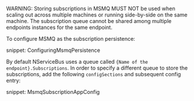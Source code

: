 WARNING: Storing subscriptions in MSMQ MUST NOT be used when scaling out across multiple machines or running side-by-side on the same machine. The subscription queue cannot be shared among multiple endpoints instances for the same endpoint.

To configure MSMQ as the subscription persistence:

snippet: ConfiguringMsmqPersistence

By default NServiceBus uses a queue called `{Name of the endpoint}.Subscriptions`. In order to specify a different queue to store the subscriptions, add the following `configSections` and subsequent config entry:

snippet: MsmqSubscriptionAppConfig